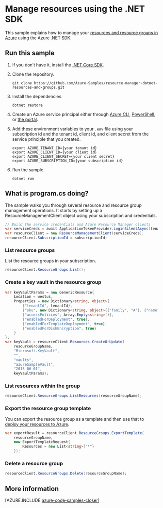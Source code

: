 <properties
   pageTitle="Manage Azure Resources and Resource Groups using the .NET SDK for Azure | Microsoft Azure"
   description="Describes how to use the .NET SDK for Azure to manage resources and resource groups on Azure."
   services="azure-resource-manager"
   documentationCenter=".net"
   authors="allclark"
   manager="douge"
   editor=""/>

<tags
   ms.service="azure-resource-manager"
   ms.devlang="dotnet"
   ms.topic="article"
   ms.tgt_pltfrm="na"
   ms.workload="na"
   ms.date="08/18/2016"
   ms.author="allclark"/>

# Manage resources using the .NET SDK

This sample explains how to manage your
[resources and resource groups in Azure](https://azure.microsoft.com/en-us/documentation/articles/resource-group-overview/#resource-groups)
using the Azure .NET SDK.

## Run this sample

1. If you don't have it, install the [.NET Core SDK](https://www.microsoft.com/net/core).

1. Clone the repository.

    ```
    git clone https://github.com/Azure-Samples/resource-manager-dotnet-resources-and-groups.git
    ```

1. Install the dependencies.

    ```
    dotnet restore
    ```

1. Create an Azure service principal either through
    [Azure CLI](resource-group-authenticate-service-principal-cli.md),
    [PowerShell](resource-group-authenticate-service-principal.md),
    or [the portal](resource-group-create-service-principal-portal.md).

1. Add these environment variables to your `.env` file using your subscription id and the tenant id, client id, and client secret from the service principle that you created. 

    ```
    export AZURE_TENANT_ID={your tenant id}
    export AZURE_CLIENT_ID={your client id}
    export AZURE_CLIENT_SECRET={your client secret}
    export AZURE_SUBSCRIPTION_ID={your subscription id}
    ```

1. Run the sample.

    ```
    dotnet run
    ```

## What is program.cs doing?

The sample walks you through several resource and resource group management operations.
It starts by setting up a ResourceManagementClient object using your subscription and credentials.

```csharp
// Build the service credentials and Azure Resource Manager clients
var serviceCreds = await ApplicationTokenProvider.LoginSilentAsync(tenantId, clientId, secret);
var resourceClient = new ResourceManagementClient(serviceCreds);
resourceClient.SubscriptionId = subscriptionId;
```

### List resource groups

List the resource groups in your subscription.

```csharp
resourceClient.ResourceGroups.List();
```

### Create a key vault in the resource group

```csharp
var keyVaultParams = new GenericResource{
    Location = westus,
    Properties = new Dictionary<string, object>{
        {"tenantId", tenantId},
        {"sku", new Dictionary<string, object>{{"family", "A"}, {"name", "standard"}}},
        {"accessPolicies", Array.Empty<string>()},
        {"enabledForDeployment", true},
        {"enabledForTemplateDeployment", true},
        {"enabledForDiskEncryption", true}
    }
};
var keyVault = resourceClient.Resources.CreateOrUpdate(
    resourceGroupName,
    "Microsoft.KeyVault",
    "",
    "vaults",
    "azureSampleVault",
    "2015-06-01",
    keyVaultParams);
```

### List resources within the group

```csharp
resourceClient.ResourceGroups.ListResources(resourceGroupName);
```

### Export the resource group template

You can export the resource group as a template and then use that
to [deploy your resources to Azure](https://azure.microsoft.com/documentation/samples/resource-manager-dotnet-template-deployment/).

```csharp
var exportResult = resourceClient.ResourceGroups.ExportTemplate(
    resourceGroupName, 
    new ExportTemplateRequest{ 
        Resources = new List<string>{"*"}
    });
```

### Delete a resource group

```csharp
resourceClient.ResourceGroups.Delete(resourceGroupName);
```

## More information

[AZURE.INCLUDE [azure-code-samples-closer](../includes/azure-code-samples-closer.md)]
